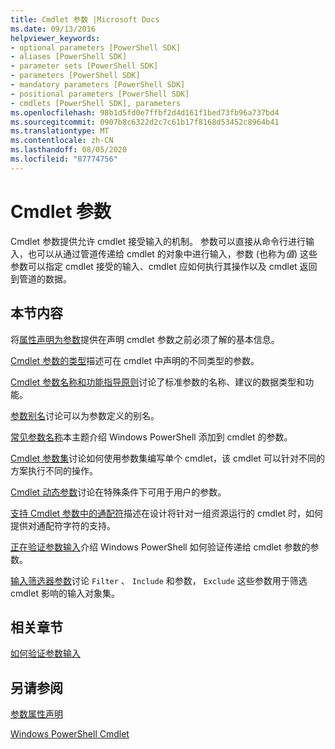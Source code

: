 ```yaml
---
title: Cmdlet 参数 |Microsoft Docs
ms.date: 09/13/2016
helpviewer_keywords:
- optional parameters [PowerShell SDK]
- aliases [PowerShell SDK]
- parameter sets [PowerShell SDK]
- parameters [PowerShell SDK]
- mandatory parameters [PowerShell SDK]
- positional parameters [PowerShell SDK]
- cmdlets [PowerShell SDK], parameters
ms.openlocfilehash: 98b1d5fd0e7ffbf2d4d161f1bed73fb96a737bd4
ms.sourcegitcommit: 0907b8c6322d2c7c61b17f8168d53452c8964b41
ms.translationtype: MT
ms.contentlocale: zh-CN
ms.lasthandoff: 08/05/2020
ms.locfileid: "87774756"
---
```

# <a name="cmdlet-parameters"></a>Cmdlet 参数

Cmdlet 参数提供允许 cmdlet 接受输入的机制。 参数可以直接从命令行进行输入，也可以从通过管道传递给 cmdlet 的对象中进行输入，参数 (也称为*值*) 这些参数可以指定 cmdlet 接受的输入、cmdlet 应如何执行其操作以及 cmdlet 返回到管道的数据。

## <a name="in-this-section"></a>本节内容

将[属性声明为参数](./declaring-properties-as-parameters.md)提供在声明 cmdlet 参数之前必须了解的基本信息。

[Cmdlet 参数的类型](./types-of-cmdlet-parameters.md)描述可在 cmdlet 中声明的不同类型的参数。

[Cmdlet 参数名称和功能指导原则](./standard-cmdlet-parameter-names-and-types.md)讨论了标准参数的名称、建议的数据类型和功能。

[参数别名](./parameter-aliases.md)讨论可以为参数定义的别名。

[常见参数名称](./common-parameter-names.md)本主题介绍 Windows PowerShell 添加到 cmdlet 的参数。

[Cmdlet 参数集](./cmdlet-parameter-sets.md)讨论如何使用参数集编写单个 cmdlet，该 cmdlet 可以针对不同的方案执行不同的操作。

[Cmdlet 动态参数](./cmdlet-dynamic-parameters.md)讨论在特殊条件下可用于用户的参数。

[支持 Cmdlet 参数中的通配符](./supporting-wildcard-characters-in-cmdlet-parameters.md)描述在设计将针对一组资源运行的 cmdlet 时，如何提供对通配符字符的支持。

[正在验证参数输入](./validating-parameter-input.md)介绍 Windows PowerShell 如何验证传递给 cmdlet 参数的参数。

[输入筛选器参数](./input-filter-parameters.md)讨论 `Filter` 、 `Include` 和参数， `Exclude` 这些参数用于筛选 cmdlet 影响的输入对象集。

## <a name="related-sections"></a>相关章节

[如何验证参数输入](./how-to-validate-parameter-input.md)

## <a name="see-also"></a>另请参阅

[参数属性声明](./parameter-attribute-declaration.md)

[Windows PowerShell Cmdlet](./cmdlet-overview.md)

